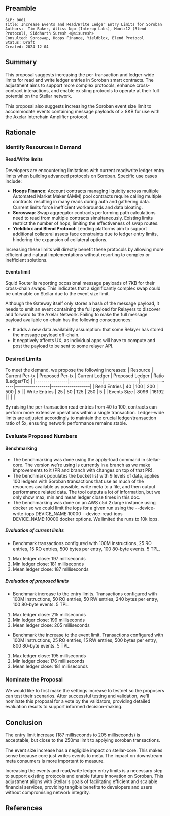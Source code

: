 ## Preamble

```
SLP: 0001
Title: Increase Events and Read/Write Ledger Entry Limits for Soroban 
Authors:  Tim Baker, Attiss Ngo (Interop Labs), Mootz12 (Blend Protocol), Siddharth Suresh <@sisuresh>
Consulted: Soroswap, Hoops Finance, Yieldblox, Blend Protocol
Status: Draft
Created: 2024-12-04
```

## Summary
This proposal suggests increasing the per-transaction and ledger-wide limits for read and write ledger entries in Soroban smart contracts. The adjustment aims to support more complex protocols, enhance cross-contract interactions, and enable existing protocols to operate at their full potential on the Stellar network.

This proposal also suggests increasing the Soroban event size limit to accommodate events containing message payloads of > 8KB for use with the Axelar Interchain Amplifier protocol.

## Rationale

### Identify Resources in Demand

#### Read/Write limits
Developers are encountering limitations with current read/write ledger entry limits when building advanced protocols on Soroban. Specific use cases include:

- **Hoops Finance**: Account contracts managing liquidity across multiple Automated Market Maker (AMM) pool contracts require calling multiple contracts resulting in many reads during auth and gathering data. Current limits force inefficient workarounds and data bloating.
- **Soroswap**: Swap aggregator contracts performing path calculations need to read from multiple contracts simultaneously. Existing limits restrict the number of hops, limiting the effectiveness of swap routes.
- **Yieldblox and Blend Protocol**: Lending platforms aim to support additional collateral assets face constraints due to ledger entry limits, hindering the expansion of collateral options.

Increasing these limits will directly benefit these protocols by allowing more efficient and natural implementations without resorting to complex or inefficient solutions.

#### Events limit

Squid Router is reporting occasional message payloads of 7KB for their cross-chain swaps. This indicates that a significantly complex swap could be untenable on Stellar due to the event size limit.

Although the Gateway itself only stores a hash of the message payload, it needs to emit an event containing the full payload for Relayers to discover and forward to the Axelar Network. Failing to make the full message payload available on-chain has the following consequences:

- It adds a new data availability assumption: that some Relayer has stored the message payload off-chain.
- It negatively affects UX, as individual apps will have to compute and post the payload to be sent to some relayer API.

### Desired Limits
To meet the demand, we propose the following increases:
| Resource       | Current Per-tx | Proposed Per-tx | Current Ledger | Proposed Ledger | Ratio (Ledger/Tx) |
|----------------|----------------|-----------------|----------------|-----------------|-------------------|
| Read Entries   | 40             | 100              | 200            | 500             | 5                 |
| Write Entries  | 25             | 50              | 125            | 250             | 5                 |
| Events Size    | 8096           | 16192           |                |                 |                   |

By raising the per-transaction read entries from 40 to 100, contracts can perform more extensive operations within a single transaction. Ledger-wide limits are adjusted accordingly to maintain the crucial ledger/transaction ratio of 5x, ensuring network performance remains stable.


### Evaluate Proposed Numbers

#### Benchmarking

- The benchmarking was done using the apply-load command in stellar-core. The version we're using is currently in a branch as we make improvements to it (PR and branch with changes on top of that PR).
- The benchmark populates the bucket list with 9 levels of data, applies 100 ledgers with Soroban transactions that use as much of the resources available as possible, write meta to a file, and then output performance related data. The tool outputs a lot of information, but we only show max, min and mean ledger close times in this doc.
- The benchmarking was done on an AWS c5d.2xlarge instance using docker so we could limit the iops for a given run using the --device-write-iops DEVICE_NAME:10000 --device-read-iops DEVICE_NAME:10000 docker options. We limited the runs to 10k iops.

##### Evaluation of current limits
- Benchmark transactions configured with 100M instructions, 25 RO entries, 15 RO entries, 500 bytes per entry, 100 80-byte events. 5 TPL.
1. Max ledger close: 197 milliseconds  
2. Min ledger close: 181 milliseconds  
3. Mean ledger close: 187 milliseconds

##### Evaluation of proposed limits
- Benchmark increase to the entry limits. Transactions configured with 100M instructions, 50 RO entries, 50 RW entries, 240 bytes per entry, 100 80-byte events. 5 TPL.
1. Max ledger close: 215 milliseconds  
2. Min ledger close: 199 milliseconds  
3. Mean ledger close: 205 milliseconds  

- Benchmark the increase to the event limit. Transactions configured with 100M instructions, 25 RO entries, 15 RW entries, 500 bytes per entry, 800 80-byte events. 5 TPL.
1. Max ledger close: 195 milliseconds
2. Min ledger close: 176 milliseconds
3. Mean ledger close:  181 milliseconds


### Nominate the Proposal

We would like to first make the settings increase to testnet so the proposers can test their scenarios. After successful testing and validation, we'll nominate this proposal for a vote by the validators, providing detailed evaluation results to support informed decision-making.

## Conclusion

The entry limit increase (187 milliseconds to 205 milliseconds) is acceptable, but close to the 250ms limit to applying soroban transactions.

The event size increase has a negligible impact on stellar-core. This makes sense because core just writes events to meta. The impact on downstream meta consumers is more important to measure.

Increasing the events and read/write ledger entry limits is a necessary step to support existing protocols and enable future innovation on Soroban. This adjustment aligns with Stellar's goals of facilitating efficient and scalable financial services, providing tangible benefits to developers and users without compromising network integrity.

## References